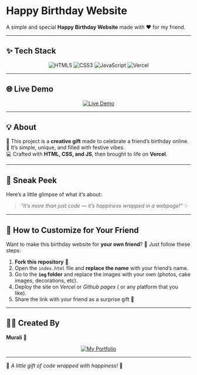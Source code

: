 # Happy Birthday Website 

A simple and special **Happy Birthday Website** made with ❤️ for my friend.  

---

## ✨ Tech Stack  
<p align="center">
  <img src="https://img.shields.io/badge/HTML5-E34F26?style=for-the-badge&logo=html5&logoColor=white" alt="HTML5">
  <img src="https://img.shields.io/badge/CSS3-1572B6?style=for-the-badge&logo=css3&logoColor=white" alt="CSS3">
  <img src="https://img.shields.io/badge/JavaScript-F7DF1E?style=for-the-badge&logo=javascript&logoColor=black" alt="JavaScript">
  <img src="https://img.shields.io/badge/Vercel-000000?style=for-the-badge&logo=vercel&logoColor=white" alt="Vercel">
</p>

---

## 🌐 Live Demo  

<p align="center">
  <a href="https://gunjan890.github/Birthday-ai/">
    <img src="https://img.shields.io/badge/🚀%20Live%20Demo-000000?style=for-the-badge&logo=vercel&logoColor=white" alt="Live Demo">
  </a>
</p>

---

## 💡 About  
🎀 This project is a **creative gift** made to celebrate a friend’s birthday online.  
🎂 It’s simple, unique, and filled with festive vibes.  
💻 Crafted with **HTML, CSS, and JS**, then brought to life on **Vercel**.  

---

## 🎁 Sneak Peek  
Here’s a little glimpse of what it’s about:  

> *“It’s more than just code — it’s happiness wrapped in a webpage!”* ✨  

---

## 🔧 How to Customize for Your Friend  
Want to make this birthday website for **your own friend**? 🎉 Just follow these steps:  

1. **Fork this repository** 🍴  
2. Open the `index.html` file and **replace the name** with your friend’s name.  
3. Go to the **`img` folder** and replace the images with your own (photos, cake images, decorations, etc). 
4. Deploy the site on *Vercel* or *Github pages* ( or any platform that you like).
5. Share the link with your friend as a surprise gift 🎀  

---

## 👨‍💻 Created By  
**Murali** 🌟  

<p align="center">
  <a href="https://murali.vercel.app">
    <img src="https://img.shields.io/badge/🌍%20My%20Portfolio-007ACC?style=for-the-badge&logo=google-chrome&logoColor=white" alt="My Portfolio">
  </a>
</p>

---

🌸 *A little gift of code wrapped with happiness!* 🌸
